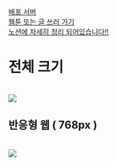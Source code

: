 
<a href="https://app.cloudtype.io/@xksxksanfro7/webtoon-korea-server:main/webtoon-korea-server">배포 서버</a>
<br/>
<a href="https://chipper-starlight-c38bd1.netlify.app">웹툰 또는 글 쓰러 가기</a>
<br/>
<a href="https://picayune-rayon-004.notion.site/8c261a6e03204c6f9896f8e921eb930e">노션에 자세히 정리 되어있습니다!!</a>
<br/>

# 전체 크기
</br>
<img src="https://github.com/springhana/toonboard/assets/97121074/479f8320-9310-435a-8832-5c59f73ac450" align="center"/>
</br>

## 반응형 웹 ( 768px )
</br>
<img src="https://github.com/springhana/Webtoon_Korea/assets/97121074/35a18f36-4a6f-457a-88fe-b23de39dfc02" align="center"/>
